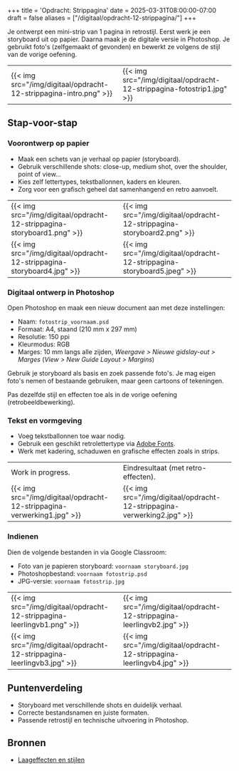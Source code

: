 +++
title = 'Opdracht: Strippagina'
date = 2025-03-31T08:00:00-07:00
draft = false
aliases = ["/digitaal/opdracht-12-strippagina/"]
+++

Je ontwerpt een mini-strip van 1 pagina in retrostijl. Eerst werk je een storyboard uit op papier. Daarna maak je de digitale versie in Photoshop. Je gebruikt foto's (zelfgemaakt of gevonden) en bewerkt ze volgens de stijl van de vorige oefening.

| | |
|-|-|
|{{< img src="/img/digitaal/opdracht-12-strippagina-intro.png" >}}|{{< img src="/img/digitaal/opdracht-12-strippagina-fotostrip1.jpg" >}}|

## Stap-voor-stap

### Voorontwerp op papier

- Maak een schets van je verhaal op papier (storyboard).
- Gebruik verschillende shots: close-up, medium shot, over the shoulder, point of view...
- Kies zelf lettertypes, tekstballonnen, kaders en kleuren.
- Zorg voor een grafisch geheel dat samenhangend en retro aanvoelt.

| | |
|-|-|
|{{< img src="/img/digitaal/opdracht-12-strippagina-storyboard1.png" >}}|{{< img src="/img/digitaal/opdracht-12-strippagina-storyboard2.png" >}}|
|{{< img src="/img/digitaal/opdracht-12-strippagina-storyboard4.jpg" >}}|{{< img src="/img/digitaal/opdracht-12-strippagina-storyboard5.jpeg" >}}|

### Digitaal ontwerp in Photoshop

Open Photoshop en maak een nieuw document aan met deze instellingen:

- Naam: `fotostrip_voornaam.psd`
- Formaat: A4, staand (210 mm x 297 mm)
- Resolutie: 150 ppi
- Kleurmodus: RGB
- Marges: 10 mm langs alle zijden, *Weergave > Nieuwe gidslay-out > Marges* (*View > New Guide Layout > Margins*)

Gebruik je storyboard als basis en zoek passende foto's. Je mag eigen foto's nemen of bestaande gebruiken, maar geen cartoons of tekeningen.

Pas dezelfde stijl en effecten toe als in de vorige oefening (retrobeeldbewerking).

### Tekst en vormgeving

- Voeg tekstballonnen toe waar nodig.
- Gebruik een geschikt retrolettertype via [Adobe Fonts](https://fonts.adobe.com/).
- Werk met kadering, schaduwen en grafische effecten zoals in strips.

| | |
|-|-|
|Work in progress.|Eindresultaat (met retro-effecten).|
|{{< img src="/img/digitaal/opdracht-12-strippagina-verwerking1.jpg" >}}|{{< img src="/img/digitaal/opdracht-12-strippagina-verwerking2.jpg" >}}|

### Indienen

Dien de volgende bestanden in via Google Classroom:

- Foto van je papieren storyboard: `voornaam storyboard.jpg`
- Photoshopbestand: `voornaam fotostrip.psd`
- JPG-versie: `voornaam fotostrip.jpg`

| | |
|-|-|
|{{< img src="/img/digitaal/opdracht-12-strippagina-leerlingvb1.png" >}}|{{< img src="/img/digitaal/opdracht-12-strippagina-leerlingvb2.jpg" >}}|
|{{< img src="/img/digitaal/opdracht-12-strippagina-leerlingvb3.jpg" >}}|{{< img src="/img/digitaal/opdracht-12-strippagina-leerlingvb4.jpg" >}}|

## Puntenverdeling

- Storyboard met verschillende shots en duidelijk verhaal.
- Correcte bestandsnamen en juiste formaten.
- Passende retrostijl en technische uitvoering in Photoshop.

## Bronnen

- [Laageffecten en stijlen](https://helpx.adobe.com/be_nl/photoshop/using/layer-effects-styles.html)